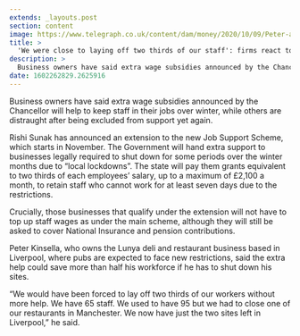 ```yaml
--- 
extends: _layouts.post 
section: content 
image: https://www.telegraph.co.uk/content/dam/money/2020/10/09/Peter-and-Elaine-2015_trans_NvBQzQNjv4Bq3U9-D5U2JffhMhmF-FT3hmyy-GsNrhPQbLesooHneHs.jpg?impolicy=logo-overlay 
title: > 
  'We were close to laying off two thirds of our staff': firms react to the furlough extension 
description: > 
  Business owners have said extra wage subsidies announced by the Chancellor will help to keep staff in their jobs over winter, while others are distraught after being excluded from support yet again.Rishi Sunak has announced an extension to the new Job Support Scheme, which starts in November.The Government will hand extra support to businesses legally required to shut down for some periods over the winter months due to “local lockdowns”.“We would have been forced to lay off two thirds of our workers without more help.We used to have 95 but we had to close one of our restaurants in Manchester. 
date: 1602262829.2625916 
--- 
```

Business owners have said extra wage subsidies announced by the Chancellor will help to keep staff in their jobs over winter, while others are distraught after being excluded from support yet again.

Rishi Sunak has announced an extension to the new Job Support Scheme, which starts in November. The Government will hand extra support to businesses legally required to shut down for some periods over the winter months due to “local lockdowns”. The state will pay them grants equivalent to two thirds of each employees’ salary, up to a maximum of £2,100 a month, to retain staff who cannot work for at least seven days due to the restrictions.

Crucially, those businesses that qualify under the extension will not have to top up staff wages as under the main scheme, although they will still be asked to cover National Insurance and pension contributions.

Peter Kinsella, who owns the Lunya deli and restaurant business based in Liverpool, where pubs are expected to face new restrictions, said the extra help could save more than half his workforce if he has to shut down his sites.

“We would have been forced to lay off two thirds of our workers without more help. We have 65 staff. We used to have 95 but we had to close one of our restaurants in Manchester. We now have just the two sites left in Liverpool,” he said.